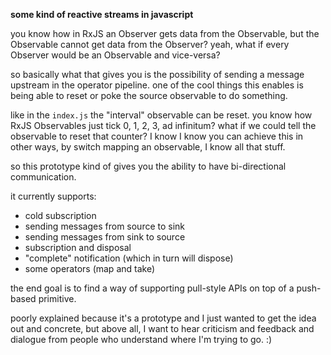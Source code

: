 **some kind of reactive streams in javascript**

you know how in RxJS an Observer gets data from the Observable, but the Observable cannot get data from the Observer? yeah, what if every Observer would be an Observable and vice-versa?

so basically what that gives you is the possibility of sending a message upstream in the operator pipeline. one of the cool things this enables is being able to reset or poke the source observable to do something.

like in the `index.js` the "interval" observable can be reset. you know how RxJS Observables just tick 0, 1, 2, 3, ad infinitum? what if we could tell the observable to reset that counter? I know I know you can achieve this in other ways, by switch mapping an observable, I know all that stuff.

so this prototype kind of gives you the ability to have bi-directional communication.

it currently supports:
- cold subscription
- sending messages from source to sink
- sending messages from sink to source
- subscription and disposal
- "complete" notification (which in turn will dispose)
- some operators (map and take)

the end goal is to find a way of supporting pull-style APIs on top of a push-based primitive.

poorly explained because it's a prototype and I just wanted to get the idea out and concrete, but above all, I want to hear criticism and feedback and dialogue from people who understand where I'm trying to go. :)


